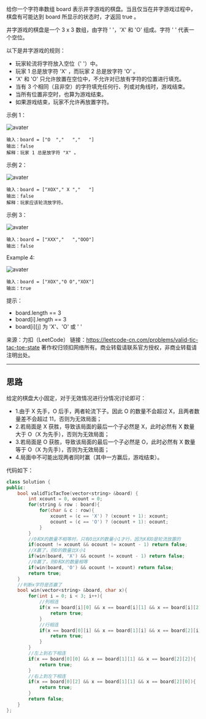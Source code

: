 给你一个字符串数组 board 表示井字游戏的棋盘。当且仅当在井字游戏过程中，棋盘有可能达到 board 所显示的状态时，才返回 true 。

井字游戏的棋盘是一个 3 x 3 数组，由字符 ' '，'X' 和 'O' 组成。字符 ' ' 代表一个空位。

以下是井字游戏的规则：

* 玩家轮流将字符放入空位（' '）中。
* 玩家 1 总是放字符 'X' ，而玩家 2 总是放字符 'O' 。
* 'X' 和 'O' 只允许放置在空位中，不允许对已放有字符的位置进行填充。
* 当有 3 个相同（且非空）的字符填充任何行、列或对角线时，游戏结束。
* 当所有位置非空时，也算为游戏结束。
* 如果游戏结束，玩家不允许再放置字符。
 

示例 1：

![avater](https://assets.leetcode.com/uploads/2021/05/15/tictactoe1-grid.jpg)

```
输入：board = ["O  ","   ","   "]
输出：false
解释：玩家 1 总是放字符 "X" 。
```
示例 2：

![avater](https://assets.leetcode.com/uploads/2021/05/15/tictactoe2-grid.jpg)

```
输入：board = ["XOX"," X ","   "]
输出：false
解释：玩家应该轮流放字符。
```
示例 3：

![avater](https://assets.leetcode.com/uploads/2021/05/15/tictactoe3-grid.jpg)

```
输入：board = ["XXX","   ","OOO"]
输出：false
```
Example 4:

![avater](https://assets.leetcode.com/uploads/2021/05/15/tictactoe4-grid.jpg)

```
输入：board = ["XOX","O O","XOX"]
输出：true 
```
提示：

* board.length == 3
* board[i].length == 3
* board[i][j] 为 'X'、'O' 或 ' '

来源：力扣（LeetCode）
链接：https://leetcode-cn.com/problems/valid-tic-tac-toe-state
著作权归领扣网络所有。商业转载请联系官方授权，非商业转载请注明出处。

---
## 思路

给定的棋盘大小固定，对于无效情况进行分情况讨论即可：

* 1.由于 X 先手，O 后手，两者轮流下子。因此 O 的数量不会超过 X，且两者数量差不会超过 11，否则为无效局面；
* 2.若局面是 X 获胜，导致该局面的最后一个子必然是 X，此时必然有 X 数量大于 O（X 为先手），否则为无效局面；
* 3.若局面是 O 获胜，导致该局面的最后一个子必然是 O，此时必然有 X 数量等于 O（X 为先手），否则为无效局面；
* 4.局面中不可能出现两者同时赢（其中一方赢后，游戏结束）。


代码如下：
```c++
class Solution {
public:
    bool validTicTacToe(vector<string> &board) {
        int xcount = 0, ocount = 0;
        for(string & row : board){
            for(char & c : row){
                xcount = (c == 'X') ? (xcount + 1): xcount;
                ocount = (c == 'O') ? (ocount + 1): ocount;
            }
        } 
        //O和X的数量不相等时，只有O比X的数量小1才行，因为X和O是轮流放置的
        if(ocount != xcount && ocount != xcount - 1) return false;
        //X赢了，则O的数量比X小1
        if(win(board, 'X') && ocount != xcount - 1) return false;
        //O赢了，则O和X的数量相等
        if(win(board, 'O') && ocount != xcount) return false;
        return true;
    }
    //判断x字符是否赢了
    bool win(vector<string> &board, char x){
        for(int i = 0; i < 3; i++){
            //列相连
            if(x == board[i][0] && x == board[i][1] && x == board[i][2]){
                return true;
            }
            //行相连
            if(x == board[0][i] && x == board[1][i] && x == board[2][i]){
                return true;
            }
        }
        //左上到右下相连
        if(x == board[0][0] && x == board[1][1] && x == board[2][2]){
            return true;
        }
        //右上到左下相连
        if(x == board[0][2] && x == board[1][1] && x == board[2][0]){
            return true;
        }
        return false;
    }
};
```